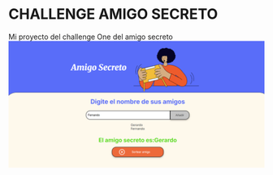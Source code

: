 # CHALLENGE AMIGO SECRETO

Mi proyecto del challenge One del amigo secreto
![alt text](./assets/image.png)